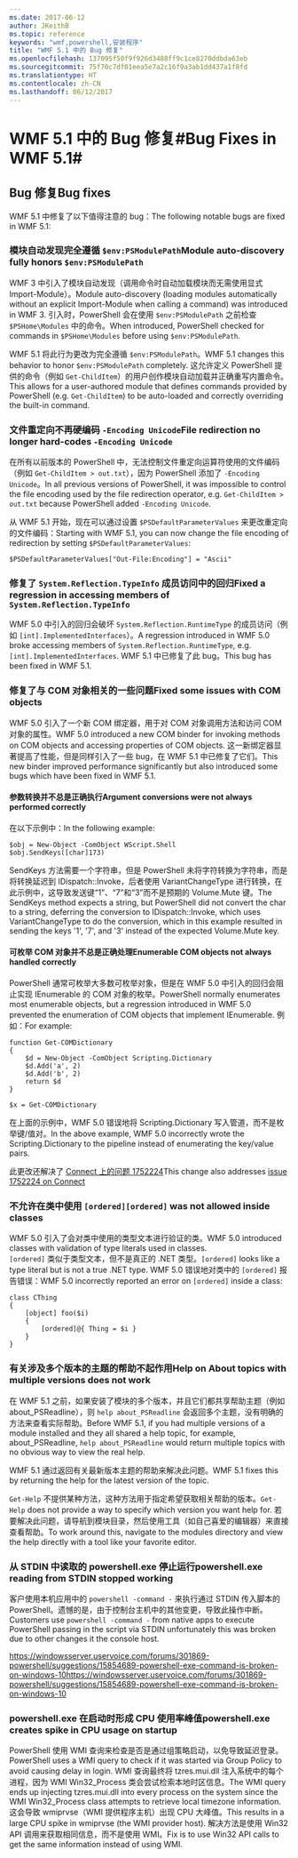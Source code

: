 ```yaml
---
ms.date: 2017-06-12
author: JKeithB
ms.topic: reference
keywords: "wmf,powershell,安装程序"
title: "WMF 5.1 中的 Bug 修复"
ms.openlocfilehash: 137095f50f9f926d3488ff9c1ce8270ddbda63eb
ms.sourcegitcommit: 75f70c7df01eea5e7a2c16f9a3ab1dd437a1f8fd
ms.translationtype: HT
ms.contentlocale: zh-CN
ms.lasthandoff: 06/12/2017
---
```

# <a name="bug-fixes-in-wmf-51"></a><span data-ttu-id="fba6f-103">WMF 5.1 中的 Bug 修复#</span><span class="sxs-lookup"><span data-stu-id="fba6f-103">Bug Fixes in WMF 5.1#</span></span>

## <a name="bug-fixes"></a><span data-ttu-id="fba6f-104">Bug 修复</span><span class="sxs-lookup"><span data-stu-id="fba6f-104">Bug fixes</span></span> ##

<span data-ttu-id="fba6f-105">WMF 5.1 中修复了以下值得注意的 bug：</span><span class="sxs-lookup"><span data-stu-id="fba6f-105">The following notable bugs are fixed in WMF 5.1:</span></span>

### <a name="module-auto-discovery-fully-honors-envpsmodulepath"></a><span data-ttu-id="fba6f-106">模块自动发现完全遵循 `$env:PSModulePath`</span><span class="sxs-lookup"><span data-stu-id="fba6f-106">Module auto-discovery fully honors `$env:PSModulePath`</span></span> ###

<span data-ttu-id="fba6f-107">WMF 3 中引入了模块自动发现（调用命令时自动加载模块而无需使用显式 Import-Module）。</span><span class="sxs-lookup"><span data-stu-id="fba6f-107">Module auto-discovery (loading modules automatically without an explicit Import-Module when calling a command) was introduced in WMF 3.</span></span> <span data-ttu-id="fba6f-108">引入时，PowerShell 会在使用 `$env:PSModulePath` 之前检查 `$PSHome\Modules` 中的命令。</span><span class="sxs-lookup"><span data-stu-id="fba6f-108">When introduced, PowerShell checked for commands in `$PSHome\Modules` before using `$env:PSModulePath`.</span></span>

<span data-ttu-id="fba6f-109">WMF 5.1 将此行为更改为完全遵循 `$env:PSModulePath`。</span><span class="sxs-lookup"><span data-stu-id="fba6f-109">WMF 5.1 changes this behavior to honor `$env:PSModulePath` completely.</span></span> <span data-ttu-id="fba6f-110">这允许定义 PowerShell 提供的命令（例如 `Get-ChildItem`）的用户创作模块自动加载并正确重写内置命令。</span><span class="sxs-lookup"><span data-stu-id="fba6f-110">This allows for a user-authored module that defines commands provided by PowerShell (e.g. `Get-ChildItem`) to be auto-loaded and correctly overriding the built-in command.</span></span>

### <a name="file-redirection-no-longer-hard-codes--encoding-unicode"></a><span data-ttu-id="fba6f-111">文件重定向不再硬编码 `-Encoding Unicode`</span><span class="sxs-lookup"><span data-stu-id="fba6f-111">File redirection no longer hard-codes `-Encoding Unicode`</span></span> ###

<span data-ttu-id="fba6f-112">在所有以前版本的 PowerShell 中，无法控制文件重定向运算符使用的文件编码（例如 `Get-ChildItem > out.txt`），因为 PowerShell 添加了 `-Encoding Unicode`。</span><span class="sxs-lookup"><span data-stu-id="fba6f-112">In all previous versions of PowerShell, it was impossible to control the file encoding used by the file redirection operator, e.g. `Get-ChildItem > out.txt` because PowerShell added `-Encoding Unicode`.</span></span>

<span data-ttu-id="fba6f-113">从 WMF 5.1 开始，现在可以通过设置 `$PSDefaultParameterValues` 来更改重定向的文件编码：</span><span class="sxs-lookup"><span data-stu-id="fba6f-113">Starting with WMF 5.1, you can now change the file encoding of redirection by setting `$PSDefaultParameterValues`:</span></span>

```
$PSDefaultParameterValues["Out-File:Encoding"] = "Ascii"
```

### <a name="fixed-a-regression-in-accessing-members-of-systemreflectiontypeinfo"></a><span data-ttu-id="fba6f-114">修复了 `System.Reflection.TypeInfo` 成员访问中的回归</span><span class="sxs-lookup"><span data-stu-id="fba6f-114">Fixed a regression in accessing members of `System.Reflection.TypeInfo`</span></span> ###

<span data-ttu-id="fba6f-115">WMF 5.0 中引入的回归会破坏 `System.Reflection.RuntimeType` 的成员访问（例如 `[int].ImplementedInterfaces`）。</span><span class="sxs-lookup"><span data-stu-id="fba6f-115">A regression introduced in WMF 5.0 broke accessing members of `System.Reflection.RuntimeType`, e.g. `[int].ImplementedInterfaces`.</span></span>
<span data-ttu-id="fba6f-116">WMF 5.1 中已修复了此 bug。</span><span class="sxs-lookup"><span data-stu-id="fba6f-116">This bug has been fixed in WMF 5.1.</span></span>


### <a name="fixed-some-issues-with-com-objects"></a><span data-ttu-id="fba6f-117">修复了与 COM 对象相关的一些问题</span><span class="sxs-lookup"><span data-stu-id="fba6f-117">Fixed some issues with COM objects</span></span> ###

<span data-ttu-id="fba6f-118">WMF 5.0 引入了一个新 COM 绑定器，用于对 COM 对象调用方法和访问 COM 对象的属性。</span><span class="sxs-lookup"><span data-stu-id="fba6f-118">WMF 5.0 introduced a new COM binder for invoking methods on COM objects and accessing properties of COM objects.</span></span> <span data-ttu-id="fba6f-119">这一新绑定器显著提高了性能，但是同样引入了一些 bug，在 WMF 5.1 中已修复了它们。</span><span class="sxs-lookup"><span data-stu-id="fba6f-119">This new binder improved performance significantly but also introduced some bugs which have been fixed in WMF 5.1.</span></span>

#### <a name="argument-conversions-were-not-always-performed-correctly"></a><span data-ttu-id="fba6f-120">参数转换并不总是正确执行</span><span class="sxs-lookup"><span data-stu-id="fba6f-120">Argument conversions were not always performed correctly</span></span> ####

<span data-ttu-id="fba6f-121">在以下示例中：</span><span class="sxs-lookup"><span data-stu-id="fba6f-121">In the following example:</span></span>

```
$obj = New-Object -ComObject WScript.Shell
$obj.SendKeys([char]173)
```

<span data-ttu-id="fba6f-122">SendKeys 方法需要一个字符串，但是 PowerShell 未将字符转换为字符串，而是将转换延迟到 IDispatch::Invoke，后者使用 VariantChangeType 进行转换，在此示例中，这导致发送键“1”、“7”和“3”而不是预期的 Volume.Mute 键。</span><span class="sxs-lookup"><span data-stu-id="fba6f-122">The SendKeys method expects a string, but PowerShell did not convert the char to a string, deferring the conversion to IDispatch::Invoke, which uses VariantChangeType to do the conversion, which in this example resulted in sending the keys '1', '7', and '3' instead of the expected Volume.Mute key.</span></span>

#### <a name="enumerable-com-objects-not-always-handled-correctly"></a><span data-ttu-id="fba6f-123">可枚举 COM 对象并不总是正确处理</span><span class="sxs-lookup"><span data-stu-id="fba6f-123">Enumerable COM objects not always handled correctly</span></span> ####

<span data-ttu-id="fba6f-124">PowerShell 通常可枚举大多数可枚举对象，但是在 WMF 5.0 中引入的回归会阻止实现 IEnumerable 的 COM 对象的枚举。</span><span class="sxs-lookup"><span data-stu-id="fba6f-124">PowerShell normally enumerates most enumerable objects, but a regression introduced in WMF 5.0 prevented the enumeration of COM objects that implement IEnumerable.</span></span>  <span data-ttu-id="fba6f-125">例如：</span><span class="sxs-lookup"><span data-stu-id="fba6f-125">For example:</span></span>

```
function Get-COMDictionary
{
    $d = New-Object -ComObject Scripting.Dictionary
    $d.Add('a', 2)
    $d.Add('b', 2)
    return $d
}

$x = Get-COMDictionary
```

<span data-ttu-id="fba6f-126">在上面的示例中，WMF 5.0 错误地将 Scripting.Dictionary 写入管道，而不是枚举键/值对。</span><span class="sxs-lookup"><span data-stu-id="fba6f-126">In the above example, WMF 5.0 incorrectly wrote the Scripting.Dictionary to the pipeline instead of enumerating the key/value pairs.</span></span>

<span data-ttu-id="fba6f-127">此更改还解决了 [Connect 上的问题 1752224](https://connect.microsoft.com/PowerShell/feedback/details/1752224)</span><span class="sxs-lookup"><span data-stu-id="fba6f-127">This change also addresses [issue 1752224 on Connect](https://connect.microsoft.com/PowerShell/feedback/details/1752224)</span></span>

### <a name="ordered-was-not-allowed-inside-classes"></a><span data-ttu-id="fba6f-128">不允许在类中使用 `[ordered]`</span><span class="sxs-lookup"><span data-stu-id="fba6f-128">`[ordered]` was not allowed inside classes</span></span> ###

<span data-ttu-id="fba6f-129">WMF 5.0 引入了会对类中使用的类型文本进行验证的类。</span><span class="sxs-lookup"><span data-stu-id="fba6f-129">WMF 5.0 introduced classes with validation of type literals used in classes.</span></span>  
<span data-ttu-id="fba6f-130">`[ordered]` 类似于类型文本，但不是真正的 .NET 类型。</span><span class="sxs-lookup"><span data-stu-id="fba6f-130">`[ordered]` looks like a type literal but is not a true .NET type.</span></span> <span data-ttu-id="fba6f-131">WMF 5.0 错误地对类中的 `[ordered]` 报告错误：</span><span class="sxs-lookup"><span data-stu-id="fba6f-131">WMF 5.0 incorrectly reported an error on `[ordered]` inside a class:</span></span>

```
class CThing
{
    [object] foo($i)
    {
        [ordered]@{ Thing = $i }
    }
}
```


### <a name="help-on-about-topics-with-multiple-versions-does-not-work"></a><span data-ttu-id="fba6f-132">有关涉及多个版本的主题的帮助不起作用</span><span class="sxs-lookup"><span data-stu-id="fba6f-132">Help on About topics with multiple versions does not work</span></span> ###

<span data-ttu-id="fba6f-133">在 WMF 5.1 之前，如果安装了模块的多个版本，并且它们都共享帮助主题（例如 about_PSReadline），则 `help about_PSReadline` 会返回多个主题，没有明确的方法来查看实际帮助。</span><span class="sxs-lookup"><span data-stu-id="fba6f-133">Before WMF 5.1, if you had multiple versions of a module installed and they all shared a help topic, for example, about_PSReadline, `help about_PSReadline` would return multiple topics with no obvious way to view the real help.</span></span>

<span data-ttu-id="fba6f-134">WMF 5.1 通过返回有关最新版本主题的帮助来解决此问题。</span><span class="sxs-lookup"><span data-stu-id="fba6f-134">WMF 5.1 fixes this by returning the help for the latest version of the topic.</span></span>

<span data-ttu-id="fba6f-135">`Get-Help` 不提供某种方法，这种方法用于指定希望获取相关帮助的版本。</span><span class="sxs-lookup"><span data-stu-id="fba6f-135">`Get-Help` does not provide a way to specify which version you want help for.</span></span> <span data-ttu-id="fba6f-136">若要解决此问题，请导航到模块目录，然后使用工具（如自己喜爱的编辑器）来直接查看帮助。</span><span class="sxs-lookup"><span data-stu-id="fba6f-136">To work around this, navigate to the modules directory and view the help directly with a tool like your favorite editor.</span></span> 

### <a name="powershellexe-reading-from-stdin-stopped-working"></a><span data-ttu-id="fba6f-137">从 STDIN 中读取的 powershell.exe 停止运行</span><span class="sxs-lookup"><span data-stu-id="fba6f-137">powershell.exe reading from STDIN stopped working</span></span>

<span data-ttu-id="fba6f-138">客户使用本机应用中的 `powershell -command -` 来执行通过 STDIN 传入脚本的 PowerShell。遗憾的是，由于控制台主机中的其他变更，导致此操作中断。</span><span class="sxs-lookup"><span data-stu-id="fba6f-138">Customers use `powershell -command -` from native apps to execute PowerShell passing in the script via STDIN unfortunately this was broken due to other changes it the console host.</span></span>

<span data-ttu-id="fba6f-139">https://windowsserver.uservoice.com/forums/301869-powershell/suggestions/15854689-powershell-exe-command-is-broken-on-windows-10</span><span class="sxs-lookup"><span data-stu-id="fba6f-139">https://windowsserver.uservoice.com/forums/301869-powershell/suggestions/15854689-powershell-exe-command-is-broken-on-windows-10</span></span>

### <a name="powershellexe-creates-spike-in-cpu-usage-on-startup"></a><span data-ttu-id="fba6f-140">powershell.exe 在启动时形成 CPU 使用率峰值</span><span class="sxs-lookup"><span data-stu-id="fba6f-140">powershell.exe creates spike in CPU usage on startup</span></span>

<span data-ttu-id="fba6f-141">PowerShell 使用 WMI 查询来检查是否是通过组策略启动，以免导致延迟登录。</span><span class="sxs-lookup"><span data-stu-id="fba6f-141">PowerShell uses a WMI query to check if it was started via Group Policy to avoid causing delay in login.</span></span>
<span data-ttu-id="fba6f-142">WMI 查询最终将 tzres.mui.dll 注入系统中的每个进程，因为 WMI Win32_Process 类会尝试检索本地时区信息。</span><span class="sxs-lookup"><span data-stu-id="fba6f-142">The WMI query ends up injecting tzres.mui.dll into every process on the system since the WMI Win32_Process class attempts to retrieve local timezone information.</span></span>
<span data-ttu-id="fba6f-143">这会导致 wmiprvse（WMI 提供程序主机）出现 CPU 大峰值。</span><span class="sxs-lookup"><span data-stu-id="fba6f-143">This results in a large CPU spike in wmiprvse (the WMI provider host).</span></span>
<span data-ttu-id="fba6f-144">解决方法是使用 Win32 API 调用来获取相同信息，而不是使用 WMI。</span><span class="sxs-lookup"><span data-stu-id="fba6f-144">Fix is to use Win32 API calls to get the same information instead of using WMI.</span></span>

